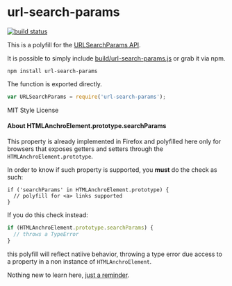 url-search-params
=================

[![build status](https://secure.travis-ci.org/WebReflection/url-search-params.png)](http://travis-ci.org/WebReflection/url-search-params)

This is a polyfill for the [URLSearchParams API](https://developer.mozilla.org/en-US/docs/Web/API/URLSearchParams).

It is possible to simply include [build/url-search-params.js](build/url-search-params.js) or grab it via npm.

```
npm install url-search-params
```

The function is exported directly.
```js
var URLSearchParams = require('url-search-params');
```

MIT Style License

#### About HTMLAnchroElement.prototype.searchParams
This property is already implemented in Firefox and polyfilled here only for browsers that exposes getters and setters
through the `HTMLAnchroElement.prototype`.

In order to know if such property is supported, you **must** do the check as such:
```
if ('searchParams' in HTMLAnchroElement.prototype) {
  // polyfill for <a> links supported
}
```
If you do this check instead:
```js
if (HTMLAnchroElement.prototype.searchParams) {
  // throws a TypeError
}
```
this polyfill will reflect natiive behavior, throwing a type error due access to a property in a non instance of `HTMLAnchroElement`.

Nothing new to learn here, [just a reminder](http://webreflection.blogspot.co.uk/2011/08/please-stop-reassigning-for-no-reason.html).